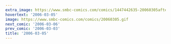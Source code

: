```yaml
---
extra_image: https://www.smbc-comics.com/comics/1447442635-20060305after.png
hovertext: '2006-03-05'
image: https://www.smbc-comics.com/comics/20060305.gif
next_comic: '2006-03-06'
prev_comic: '2006-03-03'
title: '2006-03-05'
---
```


